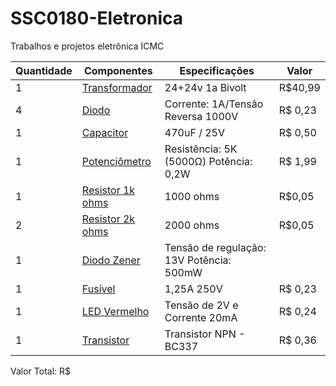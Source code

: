 # SSC0180-Eletronica
Trabalhos e projetos eletrônica ICMC

| Quantidade     | Componentes | Especificações | Valor |
| ---      | ---       | ---      | ---     |
| 1 | [Transformador](https://produto.mercadolivre.com.br/MLB-2097098947-transformador-trafo-2424v-1a-bivolt-_JM#position=11&search_layout=stack&type=item&tracking_id=6b406ed3-7fd9-4017-9c94-2300d04464ba)  | 24+24v 1a Bivolt     | R$40,99   |
|4|[Diodo](https://www.baudaeletronica.com.br/ponte-retificadora-kbpc1010.html)|Corrente: 1A/Tensão Reversa 1000V| R$ 0,23|
| 1     | [Capacitor](https://www.baudaeletronica.com.br/capacitor-eletrolitico-470uf-25v.html)        | 470uF / 25V     | R$ 0,50  |
| 1     | [Potenciômetro](https://www.baudaeletronica.com.br/potenciometro-linear-de-5k-5000.html)        | Resistência: 5K (5000Ω) Potência: 0,2W   | R$ 1,99    |
| 1     | [Resistor 1k ohms](https://www.baudaeletronica.com.br/resistor-1k-5-1-4w.html)       | 1000 ohms     | R$0,05    |
| 2     | [Resistor 2k ohms](https://www.baudaeletronica.com.br/resistor-2k-5-1-4w.html)     | 2000 ohms     | R$0,05    |
| 1     | [Diodo Zener](https://www.baudaeletronica.com.br/diodo-zener-bzx55c-13v-0-5w.html)        | Tensão de regulação: 13V Potência: 500mW     |     |
| 1     | [Fusível](https://www.baudaeletronica.com.br/fusivel-de-vidro-5x20-1-25a-250v.html)        | 1,25A 250V     | R$ 0,23    |
| 1     | [LED Vermelho](https://www.baudaeletronica.com.br/led-difuso-5mm-vermelho.html)       | Tensão de 2V e Corrente 20mA      | R$ 0,24    |
| 1     | [Transistor](https://www.baudaeletronica.com.br/transistor-npn-bc337.html)       |  Transistor NPN - BC337      | R$ 0,36   |

Valor Total: R$
